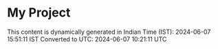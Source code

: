# My Project

This content is dynamically generated in Indian Time (IST): 2024-06-07 15:51:11 IST
Converted to UTC: 2024-06-07 10:21:11 UTC
